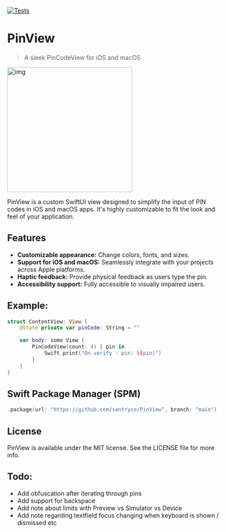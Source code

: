 [![Tests](https://github.com/sentryco/PinView/actions/workflows/Tests.yml/badge.svg)](https://github.com/sentryco/PinView/actions/workflows/Tests.yml)

# PinView

> A sleek PinCodeView for iOS and macOS

<img width="290" alt="img" src="https://s11.gifyu.com/images/SBTf3.gif">

PinView is a custom SwiftUI view designed to simplify the input of PIN codes in iOS and macOS apps. It's highly customizable to fit the look and feel of your application.

## Features

- **Customizable appearance:** Change colors, fonts, and sizes.
- **Support for iOS and macOS:** Seamlessly integrate with your projects across Apple platforms.
- **Haptic feedback:** Provide physical feedback as users type the pin.
- **Accessibility support:** Fully accessible to visually impaired users.

## Example:
```swift
struct ContentView: View {
    @State private var pinCode: String = ""

    var body: some View {
        PinCodeView(count: 4) { pin in
            Swift.print("On verify - pin: \(pin)")
        }
    }
}
```

## Swift Package Manager (SPM)

```swift
.package(url: "https://github.com/sentryco/PinView", branch: "main")
```

## License

PinView is available under the MIT license. See the LICENSE file for more info.

## Todo: 
- Add obfuscation after iterating through pins
- Add support for backspace 
- Add note about limits with Preview vs Simulator vs Device 
- Add note regarding textfield focus changing when keyboard is shown / dismissed etc